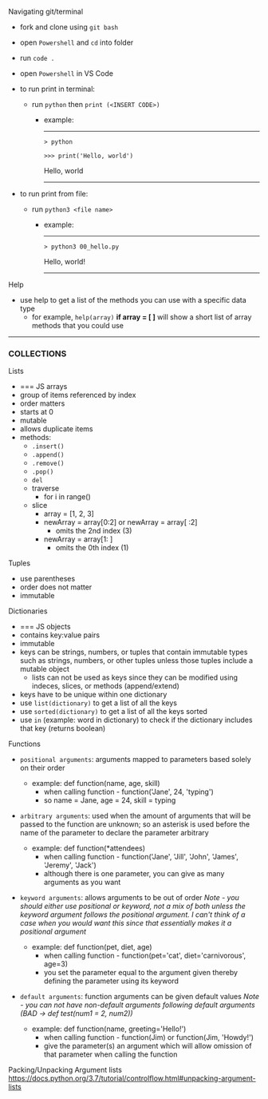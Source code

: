 Navigating git/terminal
- fork and clone using `git bash`
- open `Powershell` and `cd` into folder
- run `code .`
- open `Powershell` in VS Code
- to run print in terminal: 
  - run `python` then `print (<INSERT CODE>)`
    - example: 
    
      ---
      `> python`  
      
      `>>> print('Hello, world')`
      
      Hello, world

      ---

- to run print from file:
  - run `python3 <file name>`
    - example:

      ---
        `> python3 00_hello.py`
        
        Hello, world!
        
      ---

Help
- use help to get a list of the methods you can use with a specific data type
  - for example, `help(array)` **if array = [ ]** will show a short list of array methods that you could use

---
### **COLLECTIONS**

Lists
- === JS arrays
- group of items referenced by index
- order matters
- starts at 0
- mutable
- allows duplicate items
- methods:
  - `.insert()`
  - `.append()`
  - `.remove()`
  - `.pop()`
  - `del`
  - traverse
    - for i in range()
  - slice
    - array = [1, 2, 3]
    - newArray = array[0:2] or newArray = array[ :2]
      - omits the 2nd index (3)
    - newArray = array[1: ]
      - omits the 0th index (1)

Tuples 

- use parentheses
- order does not matter
- immutable

Dictionaries

- === JS objects
- contains key:value pairs
- immutable
- keys can be strings, numbers, or tuples that contain immutable types such as strings, numbers, or other tuples unless those tuples include a mutable object
  - lists can not be used as keys since they can be modified using indeces, slices, or methods (append/extend)
- keys have to be unique within one dictionary
- use `list(dictionary)` to get a list of all the keys
- use `sorted(dictionary)` to get a list of all the keys sorted
- use `in` (example: word in dictionary) to check if the dictionary includes that key (returns boolean)


Functions

- `positional arguments`: arguments mapped to parameters based solely on their order
  - example: def function(name, age, skill)
    - when calling function - function('Jane', 24, 'typing')
    - so name = Jane, age = 24, skill = typing

- `arbitrary arguments`: used when the amount of arguments that will be passed to the function are unknown; so an asterisk is used before the name of the parameter to declare the parameter arbitrary
  - example: def function(*attendees)
    - when calling function - function('Jane', 'Jill', 'John', 'James', 'Jeremy', 'Jack')
    - although there is one parameter, you can give as many arguments as you want

- `keyword arguments`: allows arguments to be out of order 
      _Note - you should either use positional or keyword, not a mix of both unless the keyword argument follows the positional argument. I can't think of a case when you would want this since that essentially makes it a positional argument_
  - example: def function(pet, diet, age)
    - when calling function - function(pet='cat', diet='carnivorous', age=3)
    - you set the parameter equal to the argument given thereby defining the parameter using its keyword

- `default arguments`: function arguments can be given default values 
      _Note - you can not have non-default arguments following default arguments (BAD -> def test(num1 = 2, num2))_
  - example: def function(name, greeting='Hello!')
    - when calling function - function(Jim) or function(Jim, 'Howdy!')
    - give the parameter(s) an argument which will allow omission of that parameter when calling the function

Packing/Unpacking Argument lists
https://docs.python.org/3.7/tutorial/controlflow.html#unpacking-argument-lists